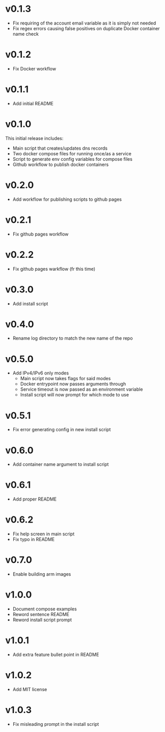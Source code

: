 # v0.1.3
* Fix requiring of the account email variable as it is simply not needed
* Fix regex errors causing false positives on duplicate Docker container name check

# v0.1.2
* Fix Docker workflow

# v0.1.1
* Add initial README

# v0.1.0
This initial release includes:
- Main script that creates/updates dns records
- Two docker compose files for running once/as a service
- Script to generate env config variables for compose files
- Github workflow to publish docker containers

# v0.2.0
* Add workflow for publishing scripts to github pages

# v0.2.1
* Fix github pages workflow

# v0.2.2
* Fix github pages warkflow (fr this time)

# v0.3.0
* Add install script

# v0.4.0
* Rename log directory to match the new name of the repo

# v0.5.0
* Add IPv4/IPv6 only modes
    - Main script now takes flags for said modes
    - Docker entrypoint now passes arguments through
    - Service timeout is now passed as an environment variable
    - Install script will now prompt for which mode to use

# v0.5.1
* Fix error generating config in new install script

# v0.6.0
* Add container name argument to install script

# v0.6.1
* Add proper README

# v0.6.2
* Fix help screen in main script
* Fix typo in README

# v0.7.0
* Enable building arm images

# v1.0.0
* Document compose examples
* Reword sentence README
* Reword install script prompt

# v1.0.1
* Add extra feature bullet point in README

# v1.0.2
* Add MIT license

# v1.0.3
* Fix misleading prompt in the install script
